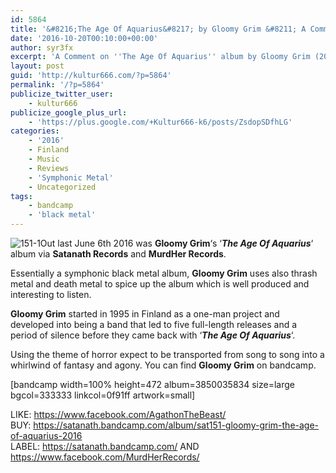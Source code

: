 ```yaml
---
id: 5864
title: '&#8216;The Age Of Aquarius&#8217; by Gloomy Grim &#8211; A Comment'
date: '2016-10-20T00:10:00+00:00'
author: syr3fx
excerpt: 'A Comment on ''The Age Of Aquarius'' album by Gloomy Grim (2016).'
layout: post
guid: 'http://kultur666.com/?p=5864'
permalink: '/?p=5864'
publicize_twitter_user:
    - kultur666
publicize_google_plus_url:
    - 'https://plus.google.com/+Kultur666-k6/posts/ZsdopSDfhLG'
categories:
    - '2016'
    - Finland
    - Music
    - Reviews
    - 'Symphonic Metal'
    - Uncategorized
tags:
    - bandcamp
    - 'black metal'
---
```


![151-1](http://localhost:8080/wp-content/uploads/2016/10/151-1.jpg)Out last June 6th 2016 was **Gloomy Grim**‘s ‘***The Age Of Aquarius***‘ album via **Satanath Records** and **MurdHer Records**.

Essentially a symphonic black metal album, **Gloomy Grim** uses also thrash metal and death metal to spice up the album which is well produced and interesting to listen.

**Gloomy Grim** started in 1995 in Finland as a one-man project and developed into being a band that led to five full-length releases and a period of silence before they came back with ‘***The Age Of Aquarius***‘.

Using the theme of horror expect to be transported from song to song into a whirlwind of fantasy and agony. You can find **Gloomy Grim** on bandcamp.

\[bandcamp width=100% height=472 album=3850035834 size=large bgcol=333333 linkcol=0f91ff artwork=small\]

LIKE: <https://www.facebook.com/AgathonTheBeast/>  
BUY: <https://satanath.bandcamp.com/album/sat151-gloomy-grim-the-age-of-aquarius-2016>  
LABEL: <https://satanath.bandcamp.com/> AND <https://www.facebook.com/MurdHerRecords/>